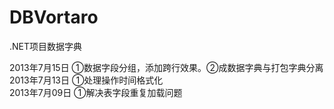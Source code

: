 DBVortaro
=========

.NET项目数据字典

2013年7月15日 ①数据字段分组，添加跨行效果。②成数据字典与打包字典分离<br/>
2013年7月13日 ①处理操作时间格式化<br/>
2013年7月09日 ①解决表字段重复加载问题
